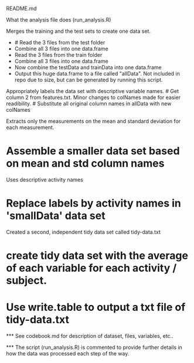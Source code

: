 README.md

What the analysis file does (run_analysis.R)

Merges the training and the test sets to create one data set.
<ul>
<li>
# Read the 3 files from the test folder
<li>
Combine all 3 files into one data.frame
<li>
Read the 3 files from the train folder
<li>
Combine all 3 files into one data.frame
<li>
Now combine the testData and trainData into one data.frame
<li>
Output this huge data.frame to a file called "allData". Not included in repo due
to size, but can be generated by running this script.
</ul>
Appropriately labels the data set with descriptive variable names.
  # Get column 2 from features.txt. Minor changes to colNames made for easier readibility.
  # Substitute all original column names in allData with new colNames

Extracts only the measurements on the mean and standard deviation for each measurement.
  # Assemble a smaller data set based on mean and std column names

Uses descriptive activity names
  # Replace labels by activity names in 'smallData' data set

Created a second, independent tidy data set called tidy-data.txt
  # create tidy data set with the average of each variable for each activity / subject.
  # Use write.table to output a txt file of tidy-data.txt

*** See codebook.md for description of dataset, files, variables, etc..

*** The script (run_analysis.R) is commented to provide further details in how the data was processed each step of the way.
